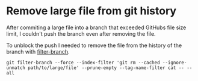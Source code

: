 # Remove large file from git history

After commiting a large file into a branch that exceeded GitHubs file size limit, I couldn't push the branch even after removing the file. 

To unblock the push I needed to remove the file from the history of the branch with [filter-branch](https://git-scm.com/docs/git-filter-branch).

`git filter-branch --force --index-filter 'git rm --cached --ignore-unmatch path/to/large/file' --prune-empty --tag-name-filter cat -- --all`

